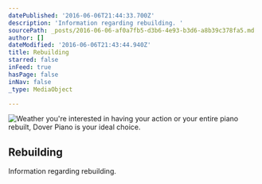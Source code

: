```yaml
---
datePublished: '2016-06-06T21:44:33.700Z'
description: 'Information regarding rebuilding. '
sourcePath: _posts/2016-06-06-af0a7fb5-d3b6-4e93-b3d6-a8b39c378fa5.md
author: []
dateModified: '2016-06-06T21:43:44.940Z'
title: Rebuilding
starred: false
inFeed: true
hasPage: false
inNav: false
_type: MediaObject

---
```

![Weather you're interested in having your action or your entire piano rebuilt, Dover Piano is your ideal choice.  ](https://the-grid-user-content.s3-us-west-2.amazonaws.com/27c400fd-717d-4abd-9df7-df7ef68d3182.jpg)

## Rebuilding

Information regarding rebuilding.